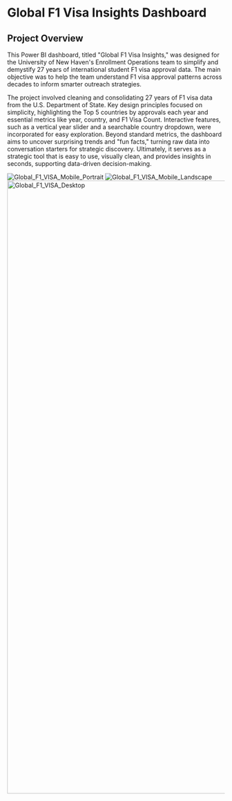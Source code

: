 # Global F1 Visa Insights Dashboard

## Project Overview

This Power BI dashboard, titled "Global F1 Visa Insights," was designed for the University of New Haven's Enrollment Operations team to simplify and demystify 27 years of international student F1 visa approval data. 
The main objective was to help the team understand F1 visa approval patterns across decades to inform smarter outreach strategies.

The project involved cleaning and consolidating 27 years of F1 visa data from the U.S. Department of State. 
Key design principles focused on simplicity, highlighting the Top 5 countries by approvals each year and essential metrics like year, country, and F1 Visa Count. 
Interactive features, such as a vertical year slider and a searchable country dropdown, were incorporated for easy exploration. 
Beyond standard metrics, the dashboard aims to uncover surprising trends and "fun facts," turning raw data into conversation starters for strategic discovery. 
Ultimately, it serves as a strategic tool that is easy to use, visually clean, and provides insights in seconds, supporting data-driven decision-making.


![Global_F1_VISA_Mobile_Portrait](https://github.com/user-attachments/assets/ca1895be-d22a-4ac3-9525-3c5234447d76)
![Global_F1_VISA_Mobile_Landscape](https://github.com/user-attachments/assets/d867addd-737c-4a0e-8071-07ecc400ac24)
<img width="1419" alt="Global_F1_VISA_Desktop" src="https://github.com/user-attachments/assets/3344e330-7777-4489-8bd4-85f32ff5bebb" />

